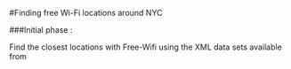 #Finding free Wi-Fi locations around NYC

###Initial phase : 

Find the closest locations with Free-Wifi using the XML data sets available from 
